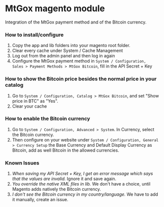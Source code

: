 # MtGox magento module

Integration of the MtGox payment method and of the Bitcoin currency.

### How to install/configure

1. Copy the app and lib folders into your magento root folder.
2. Clear every cache under System / Cache Management
3. Log out from the admin panel and then log in again
4. Configure the MtGox payment method in `System / Configuration, Sales > Payment Methods > MtGox Bitcoin`, fill in the API Secret + Key

### How to show the Bitcoin price besides the normal price in your catalog

1. Go to `System / Configuration, Catalog > MtGox Bitcoin`, and set "Show price in BTC" as "Yes".
2. Clear your cache

### How to enable the Bitcoin currency

1. Go to `System / Configuration, Advanced > System`. In Currency, select the Bitcoin currency.
2. Then configure on your website under `System / Configuration, General > Currency Setup` the Base Currency and Default Display Currency as Bitcoin, add as well Bitcoin in the allowed currencies.

### Known Issues

1. *When saving my API Secret + Key, I get an error message which says that the values are invalid.* Ignore it and save again.
2. *You override the native XML files in lib.* We don't have a choice, until Magento adds natively the Bitcoin currency.
3. *I don't see the Bitcoin currency in my country/language.* We have to add it manually, create an issue.
